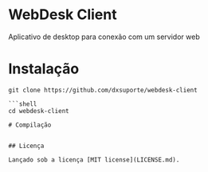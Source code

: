 # WebDesk Client

Aplicativo de desktop para conexão com um servidor web

# Instalação
```shell
git clone https://github.com/dxsuporte/webdesk-client

```shell
cd webdesk-client

# Compilação


## Licença

Lançado sob a licença [MIT license](LICENSE.md).

